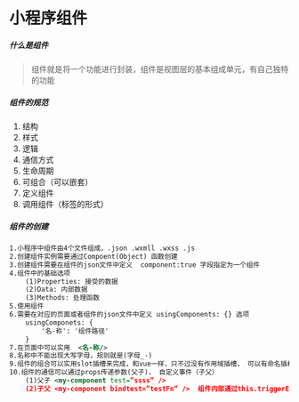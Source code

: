 # 小程序组件
##### 什么是组件
> 组件就是将一个功能进行封装，组件是视图层的基本组成单元，有自己独特的功能
##### 组件的规范
1. 结构
1. 样式
1. 逻辑
1. 通信方式
1. 生命周期
1. 可组合（可以嵌套）
1. 定义组件
1. 调用组件（标签的形式）
##### 组件的创建

```xml
1.小程序中组件由4个文件组成，.json .wxmll .wxss .js
2.创建组件实例需要通过Compoent(Object) 函数创建
3.创建组件需要在组件的json文件中定义  component:true 字段指定为一个组件
4.组件中的基础选项
    (1)Properties: 接受的数据
    (2)Data: 内部数据
    (3)Methods: 处理函数
5.使用组件
6.需要在对应的页面或者组件的json文件中定义 usingComponents: {} 选项
    usingComponets: {
        '名-称': '组件路径'    
    }
7.在页面中可以实用  <名-称/>
8.名称中不能出现大写字母，规则就是(字母_-)
9.组件的组合可以实用slot插槽来完成，和vue一样，只不过没有作用域插槽， 可以有命名插槽和默认插槽
10.组件的通信可以通过props传递参数(父子)， 自定义事件（子父）
    (1)父子 <my-component test=”ssss” />
    (2)子父 <my-component bindtest=”testFn” />  组件内部通过this.triggerEvent(‘test’, {detail:对象})
```





